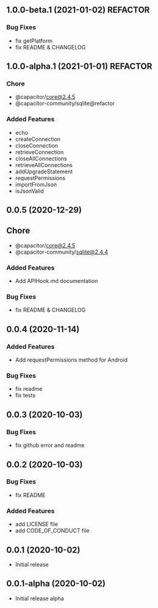 ## 1.0.0-beta.1 (2021-01-02) REFACTOR

### Bug Fixes

- fix getPlatform
- fix README & CHANGELOG

## 1.0.0-alpha.1 (2021-01-01) REFACTOR

### Chore

- @capacitor/core@2.4.5
- @capacitor-community/sqlite@refactor

### Added Features

 - echo
 - createConnection
 - closeConnection
 - retrieveConnection
 - closeAllConnections
 - retrieveAllConnections
 - addUpgradeStatement
 - requestPermissions
 - importFromJson
 - isJsonValid


## 0.0.5 (2020-12-29)

## Chore

- @capacitor/core@2.4.5
- @capacitor-community/sqlite@2.4.4

### Added Features

- Add APIHook.md documentation

### Bug Fixes

- fix README & CHANGELOG

## 0.0.4 (2020-11-14)

### Added Features

- Add requestPermissions method for Android

### Bug Fixes

- fix readme
- fix tests

## 0.0.3 (2020-10-03)

### Bug Fixes

- fix github error and readme

## 0.0.2 (2020-10-03)

### Bug Fixes

- fix README

### Added Features

- add LICENSE file
- add CODE_OF_CONDUCT file

## 0.0.1 (2020-10-02)

- Initial release

## 0.0.1-alpha (2020-10-02)

- Initial release alpha